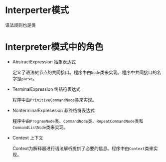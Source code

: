 # Interperter模式

语法规则也是类

# Interpreter模式中的角色

- AbstractExpression 抽象表达式

  定义了语法树节点的共同接口。程序中由`Node`类来实现。程序中共同接口的名字是`parse`。

- TerminalExpression 终结符表达式

  程序中由`PrimitiveCommandNode`类来实现。

- NonterminalExpresesion 非终结符表达式

  程序中由`ProgramNode`类、`CommandNode`类、`RepeatCommandNode`类和`CommandListNode`类来实现。

- Context 上下文

  Context为解释器进行语法解析提供了必要的信息。程序中由`Context`类来实现。